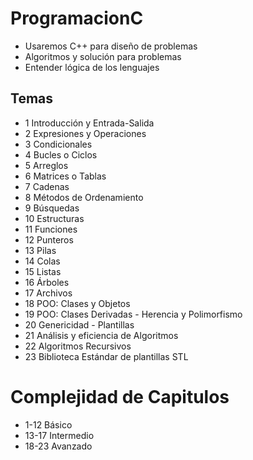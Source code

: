 # ProgramacionC
* Usaremos C++ para diseño de problemas
* Algoritmos y solución para problemas
* Entender lógica de los lenguajes
## Temas 
* 1 Introducción y Entrada-Salida
* 2 Expresiones y Operaciones
* 3 Condicionales
* 4 Bucles o Ciclos
* 5 Arreglos
* 6 Matrices o Tablas
* 7 Cadenas
* 8 Métodos de Ordenamiento
* 9 Búsquedas
* 10 Estructuras
* 11 Funciones
* 12 Punteros
* 13 Pilas
* 14 Colas
* 15 Listas
* 16 Árboles
* 17 Archivos
* 18 POO: Clases y Objetos
* 19 POO: Clases Derivadas - Herencia y Polimorfismo
* 20 Genericidad - Plantillas <Templates>
* 21 Análisis y eficiencia de Algoritmos
* 22 Algoritmos Recursivos
* 23 Biblioteca Estándar de plantillas STL
# Complejidad de Capitulos
* 1-12 Básico
* 13-17 Intermedio
* 18-23 Avanzado